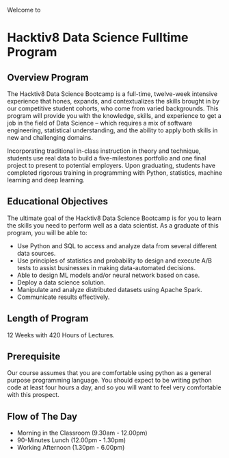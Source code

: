 Welcome to

# Hacktiv8 Data Science Fulltime Program

## Overview Program

The Hacktiv8 Data Science Bootcamp is a full-time, twelve-week intensive experience that hones, expands, and contextualizes the skills brought in by our competitive student cohorts, who come from varied backgrounds.  This program will provide you with the knowledge, skills, and experience to get a job in the field of Data Science – which requires a mix of software engineering, statistical understanding, and the ability to apply both skills in new and challenging domains.

Incorporating traditional in-class instruction in theory and technique, students use real data to build a five-milestones portfolio and one final project to present to potential employers. Upon graduating, students have completed rigorous training in programming with Python, statistics, machine learning and deep learning.

## Educational Objectives

The ultimate goal of the Hacktiv8 Data Science Bootcamp is for you to learn the skills you need to perform well as a data scientist. As a graduate of this program, you will be able to:

- Use Python and SQL to access and analyze data from several different data sources.
- Use principles of statistics and probability to design and execute A/B tests to assist businesses in making data-automated decisions.
- Able to design ML models and/or neural network based on case.
- Deploy a data science solution.
- Manipulate and analyze distributed datasets using Apache Spark.
- Communicate results effectively.

## Length of Program

12 Weeks with 420 Hours of Lectures.

## Prerequisite

Our course assumes that you are comfortable using python as a general purpose programming language. You should expect to be writing python code at least four hours a day, and so you will want to feel very comfortable with this prospect.

## Flow of The Day

- Morning in the Classroom (9.30am - 12.00pm)
- 90-Minutes Lunch (12.00pm - 1.30pm)
- Working Afternoon (1.30pm - 6.00pm)
